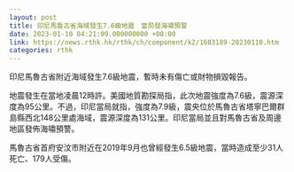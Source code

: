 ```yaml
---
layout: post
title: 印尼馬魯古省海域發生7.6級地震　當局發海嘯預警
date: 2023-01-10 04:21:09.000000000 +08:00
link: https://news.rthk.hk/rthk/ch/component/k2/1683189-20230110.htm
categories: rthk
---
```


印尼馬魯古省附近海域發生7.6級地震，暫時未有傷亡或財物損毀報告。

地震發生在當地凌晨12時許。美國地質勘探局指，此次地震強度為7.6級，震源深度為95公里。不過，印尼當局就指，強度為7.9級，震央位於馬魯古省塔寧巴爾群島縣西北148公里處海域，震源深度為131公里。印尼當局並且對馬魯古省及周邊地區發佈海嘯預警。

馬魯古省首府安汶市附近在2019年9月也曾經發生6.5級地震，當時造成至少31人死亡、179人受傷。
